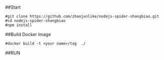 ##Start 
 
```
#git clone https://github.com/zhaojunlike/nodejs-spider-shangbiao.git
#cd nodejs-spider-shangbiao
#npm install
```

##Build Docker Image
```
#docker build -t <your name>/tag  ./
```

##RUN
